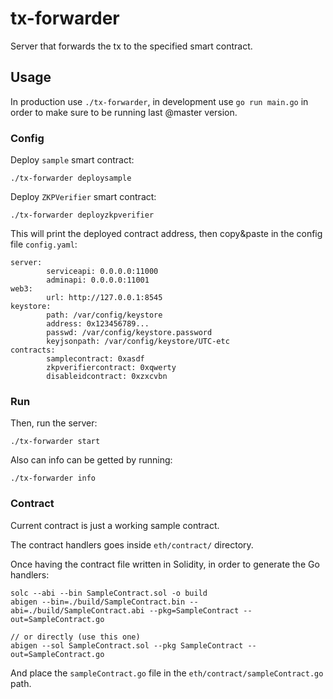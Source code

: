 # tx-forwarder
Server that forwards the tx to the specified smart contract.


## Usage
In production use `./tx-forwarder`, in development use `go run main.go` in order to make sure to be running last @master version.

### Config
Deploy `sample` smart contract:
```
./tx-forwarder deploysample
```

Deploy `ZKPVerifier` smart contract:
```
./tx-forwarder deployzkpverifier
```

This will print the deployed contract address, then copy&paste in the config file `config.yaml`:
```
server:
        serviceapi: 0.0.0.0:11000
        adminapi: 0.0.0.0:11001
web3:
        url: http://127.0.0.1:8545
keystore:
        path: /var/config/keystore
        address: 0x123456789...
        passwd: /var/config/keystore.password
        keyjsonpath: /var/config/keystore/UTC-etc
contracts:
        samplecontract: 0xasdf
        zkpverifiercontract: 0xqwerty
        disableidcontract: 0xzxcvbn
```

### Run
Then, run the server:
```
./tx-forwarder start
```

Also can info can be getted by running:
```
./tx-forwarder info
```


### Contract
Current contract is just a working sample contract.

The contract handlers goes inside `eth/contract/` directory.

Once having the contract file written in Solidity, in order to generate the Go handlers:
```
solc --abi --bin SampleContract.sol -o build
abigen --bin=./build/SampleContract.bin --abi=./build/SampleContract.abi --pkg=SampleContract --out=SampleContract.go

// or directly (use this one)
abigen --sol SampleContract.sol --pkg SampleContract --out=SampleContract.go
```
And place the `sampleContract.go` file in the `eth/contract/sampleContract.go` path.

